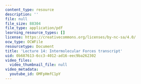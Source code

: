 ```yaml
---
content_type: resource
description: ''
file: null
file_size: 88304
file_type: application/pdf
learning_resource_types: []
license: https://creativecommons.org/licenses/by-nc-sa/4.0/
ocw_type: OCWFile
resourcetype: Document
title: 'Lecture 14: Intermolecular Forces transcript'
uid: 0b687613-6cc3-4012-ad16-eec9ba262302
video_files:
  video_thumbnail_file: null
video_metadata:
  youtube_id: OMFpHmfC1pY
---
```

